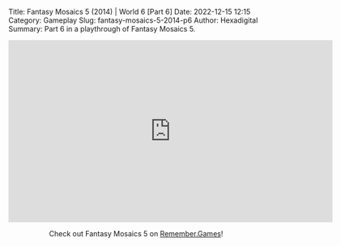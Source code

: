 Title: Fantasy Mosaics 5 (2014) | World 6 [Part 6]
Date: 2022-12-15 12:15
Category: Gameplay
Slug: fantasy-mosaics-5-2014-p6
Author: Hexadigital
Summary: Part 6 in a playthrough of Fantasy Mosaics 5.

<center><iframe src="https://www.youtube.com/embed/hQ38hvf0fiI?feature=oembed" allow="accelerometer; autoplay; encrypted-media; gyroscope; picture-in-picture" width="640" height="360" frameborder="0"></iframe>

Check out Fantasy Mosaics 5 on [Remember.Games](https://remember.games/game/6529/fantasy-mosaics-5/)!</center>

